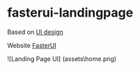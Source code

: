 # fasterui-landingpage

Based on [UI design](https://www.figma.com/file/VzVAaRAzDNfawCIQabtdYK/Light-Webflow-Agency-Landingage-Template-by-FasterUI.com-(Community)-(Copy)?type=design&node-id=0-1&mode=design&t=fmGPOaVXV6sQUjre-0)

Website [FasterUI](https://fasterui-rajdeepdey.netlify.app/)

![Landing Page UI]
(assets\home.png)